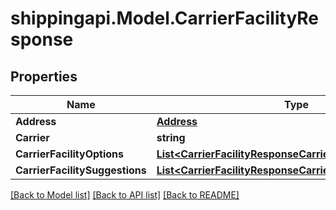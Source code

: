 
# shippingapi.Model.CarrierFacilityResponse

## Properties

Name | Type | Description | Notes
------------ | ------------- | ------------- | -------------
**Address** | [**Address**](Address.md) |  | [optional] 
**Carrier** | **string** |  | [optional] 
**CarrierFacilityOptions** | [**List&lt;CarrierFacilityResponseCarrierFacilityOptions&gt;**](CarrierFacilityResponseCarrierFacilityOptions.md) |  | [optional] 
**CarrierFacilitySuggestions** | [**List&lt;CarrierFacilityResponseCarrierFacilitySuggestions&gt;**](CarrierFacilityResponseCarrierFacilitySuggestions.md) |  | [optional] 

[[Back to Model list]](../README.md#documentation-for-models)
[[Back to API list]](../README.md#documentation-for-api-endpoints)
[[Back to README]](../README.md)

